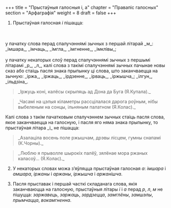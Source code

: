 +++
title = "Прыстаўныя галосныя і, а"
chapter = "Правапіс галосных"
section = "Арфаграфія"
weight = 8
draft = false
+++

1. Прыстаўная галосная _і_ пішацца:
<br>
<br>у пачатку слова перад спалучэннямі зычных з першай літарай _м_: _імшара_, _імчаць_, _імгла_, _імгненне_, _імклівы_;
<br>
<br>у пачатку некаторых слоў перад спалучэннямі зычных з першымі літарамі _р_, _л_, калі слова з такімі спалучэннямі зычных пачынае новы сказ або стаіць пасля знака прыпынку ці слова, што заканчваецца на зычную: _іржа_, _іржаць_, _ірдзенне_, _ірваць_, _іржышча_; _ілгун_, _ільдзіна_.
<blockquote>_Іржуць коні, калёсы скрыпяць ад Дона да Буга (Я.Купала)._</blockquote>
<blockquote>_Часамі на цэлыя кіламетры рассцілалася дарога роўным, нібы выбеленым на сонцы, ільняным палатном (Я.Колас)._</blockquote>
Калі слова з такім пачатковым спалучэннем зычных стаіць пасля слова, якое заканчваецца на галосную, і пасля яго няма знака прыпынку, то прыстаўная літара _і_ не пішацца:
<blockquote>_Азалаціла восень поле ржышчам, дрэвы лісцем, гумны снапамі (К.Чорны)._</blockquote>
<blockquote>_Люблю я прыволле шырокіх палёў, зялёнае мора ржаных каласоў... (Я.Колас)._</blockquote>

2. У некаторых словах можа з’яўляцца прыстаўная галосная _а_: _імшара_ і _амшара_, _іржаны_ і _аржаны_, _іржышча_ і _аржанішча_.

3. Пасля прыставак і першай часткі складанага слова, якія заканчваюцца на галосную, прыстаўныя літары _і_ і _а_ перад _р_, _л_, _м_ не пішуцца: _заржавець_, _заржаць_, _зардзецца_, _замглёны_, _замшэлы_, _прымчацца_, _вокамгненна_.